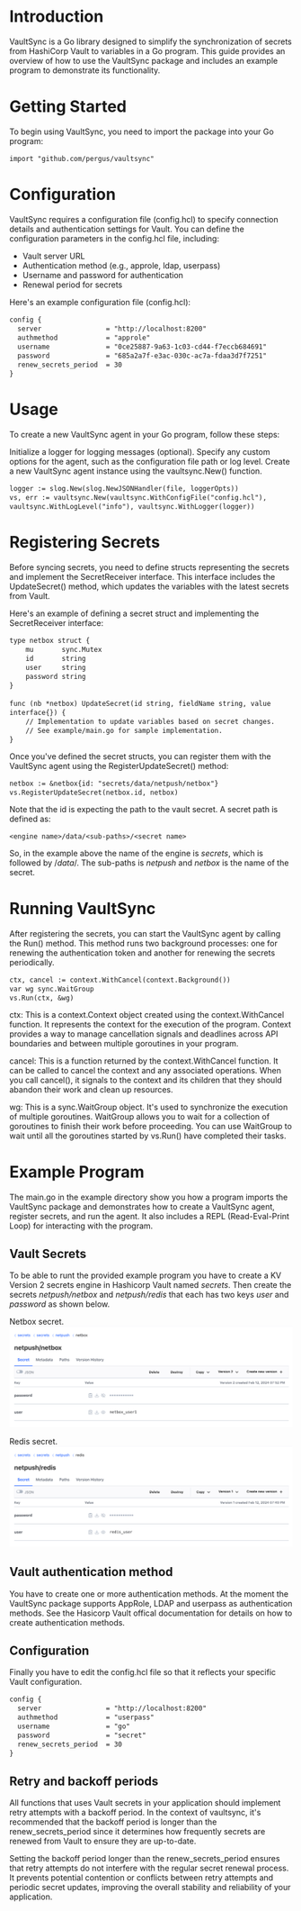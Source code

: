 # Introduction
VaultSync is a Go library designed to simplify the synchronization of secrets from HashiCorp Vault to variables in a Go program. This guide provides an overview of how to use the VaultSync package and includes an example program to demonstrate its functionality.

# Getting Started
To begin using VaultSync, you need to import the package into your Go program:

```
import "github.com/pergus/vaultsync"
```

# Configuration
VaultSync requires a configuration file (config.hcl) to specify connection details and authentication settings for Vault. You can define the configuration parameters in the config.hcl file, including:

* Vault server URL
* Authentication method (e.g., approle, ldap, userpass)
* Username and password for authentication
* Renewal period for secrets

Here's an example configuration file (config.hcl):

```
config {
  server                = "http://localhost:8200"
  authmethod            = "approle"
  username              = "0ce25887-9a63-1c03-cd44-f7eccb684691"
  password              = "685a2a7f-e3ac-030c-ac7a-fdaa3d7f7251"
  renew_secrets_period  = 30
}
```

# Usage
To create a new VaultSync agent in your Go program, follow these steps:

Initialize a logger for logging messages (optional).
Specify any custom options for the agent, such as the configuration file path or log level.
Create a new VaultSync agent instance using the vaultsync.New() function.

```
logger := slog.New(slog.NewJSONHandler(file, loggerOpts))
vs, err := vaultsync.New(vaultsync.WithConfigFile("config.hcl"), vaultsync.WithLogLevel("info"), vaultsync.WithLogger(logger))
```

# Registering Secrets
Before syncing secrets, you need to define structs representing the secrets and implement the SecretReceiver interface. This interface includes the UpdateSecret() method, which updates the variables with the latest secrets from Vault.

Here's an example of defining a secret struct and implementing the SecretReceiver interface:

```
type netbox struct {
	mu       sync.Mutex
	id       string
	user     string
	password string
}

func (nb *netbox) UpdateSecret(id string, fieldName string, value interface{}) {
	// Implementation to update variables based on secret changes.
	// See example/main.go for sample implementation.
}
```

Once you've defined the secret structs, you can register them with the VaultSync agent using the RegisterUpdateSecret() method:

```
netbox := &netbox{id: "secrets/data/netpush/netbox"}
vs.RegisterUpdateSecret(netbox.id, netbox)
```
Note that the id is expecting the path to the vault secret.
A secret path is defined as:
```
<engine name>/data/<sub-paths>/<secret name>
```
So, in the example above the name of the engine is _secrets_, which is followed by /_data_/. The sub-paths is _netpush_ and _netbox_ is the name of the secret. 

# Running VaultSync
After registering the secrets, you can start the VaultSync agent by calling the Run() method. This method runs two background processes: one for renewing the authentication token and another for renewing the secrets periodically.

```
ctx, cancel := context.WithCancel(context.Background())
var wg sync.WaitGroup
vs.Run(ctx, &wg)
```
ctx: This is a context.Context object created using the context.WithCancel function. It represents the context for the execution of the program. Context provides a way to manage cancellation signals and deadlines across API boundaries and between multiple goroutines in your program.

cancel: This is a function returned by the context.WithCancel function. It can be called to cancel the context and any associated operations. When you call cancel(), it signals to the context and its children that they should abandon their work and clean up resources.

wg: This is a sync.WaitGroup object. It's used to synchronize the execution of multiple goroutines. WaitGroup allows you to wait for a collection of goroutines to finish their work before proceeding. You can use WaitGroup to wait until all the goroutines started by vs.Run() have completed their tasks.


# Example Program
The main.go in the example directory show you how a program imports the VaultSync package and demonstrates how to create a VaultSync agent, register secrets, and run the agent. It also includes a REPL (Read-Eval-Print Loop) for interacting with the program.

## Vault Secrets
To be able to runt the provided example program you have to create a KV Version 2 secrets engine in Hashicorp Vault named _secrets_. Then create the secrets _netpush/netbox_ and _netpush/redis_ that each has two keys _user_ and _password_ as shown below.

Netbox secret.
![Netbox secrets](images/netbox_secrets.png)

Redis secret.
![Redis secret](images/redis_secrets.png)

## Vault authentication method
You have to create one or more authentication methods. At the moment the VaultSync package supports AppRole, LDAP and userpass as authentication methods. See the Hasicorp Vault offical documentation for details on how to create authentication methods.

## Configuration
Finally you have to edit the config.hcl file so that it reflects your specific Vault configuration.
```
config {
  server                = "http://localhost:8200"
  authmethod            = "userpass"
  username              = "go"
  password              = "secret"
  renew_secrets_period  = 30
}
```

## Retry and backoff periods
All functions that uses Vault secrets in your application should implement retry attempts with a backoff period.
In the context of vaultsync, it's recommended that the backoff period is longer than the renew_secrets_period since it 
determines how frequently secrets are renewed from Vault to ensure they are up-to-date. 

Setting the backoff period longer than the renew_secrets_period ensures that retry attempts do not interfere with the 
regular secret renewal process. It prevents potential contention or conflicts between retry attempts and periodic secret updates, improving the overall stability and reliability of your application.


